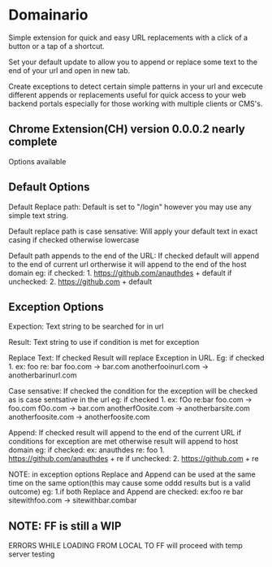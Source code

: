 # Domainario

Simple extension for quick and easy URL replacements with a click of a button or a tap of a shortcut. 

Set your default update to allow you to append or replace some text to the end of your url and open in new tab. 

Create exceptions to detect certain simple patterns in your url and excecute different appends or replacements useful for quick access to your web backend portals especially for those working with multiple clients or CMS's.

Chrome Extension(CH) version 0.0.0.2 nearly complete
-------------------
Options available 

Default Options
---------------------
Default Replace path: 
Default is set to "/login" however you may use any simple text string.
 
Default replace path is case sensative: 
Will apply your default text in exact casing if checked otherwise lowercase

Default path appends to the end of the URL:
If checked default will append to the end of current url ortherwise it will append to the end of the host domain
eg:
	if checked:
	1. https://github.com/anauthdes + default
	if unchecked:
	2. https://github.com + default

Exception Options
---------------------
Expection: 
Text string to be searched for in url

Result: 
Text string to use if condition is met for exception

Replace Text:
If checked Result will replace Exception in URL.
Eg:
	if checked
	1. ex: foo re: bar 
		foo.com -> bar.com
		anotherfooinurl.com -> anotherbarinurl.com

Case sensative:
If checked the condition for the exception will be checked as is case sentsative in the url
eg:
	if checked
	1. ex: fOo re:bar
		foo.com -> foo.com
		fOo.com -> bar.com
		anotherfOosite.com -> anotherbarsite.com
		anotherfoosite.com -> anotherfoosite.com

Append:
If checked result will append to the end of the current URL if conditions for exception are met otherwise result will append to host domain
eg:
	if checked:
	ex: anauthdes re: foo
	1. https://github.com/anauthdes + re
	if unchecked:
	2. https://github.com + re

NOTE: in exception options Replace and Append can be used at the same time on the same option(this may cause some oddd results but is a valid outcome)
eg:
	1.if both Replace and Append are checked:
	ex:foo re bar
	sitewithfoo.com -> sitewithbar.combar




NOTE: FF is still a WIP
-------------------
ERRORS WHILE LOADING FROM LOCAL TO FF will proceed with temp server testing


 
